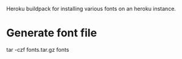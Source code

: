 Heroku buildpack for installing various fonts on an heroku instance.

# Generate font file

tar -czf fonts.tar.gz fonts
